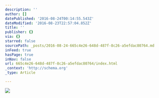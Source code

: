 ```yaml
---
description: ''
author: []
datePublished: '2016-08-24T00:14:55.543Z'
dateModified: '2016-08-23T22:57:04.852Z'
title: ''
publisher: {}
via: {}
starred: false
sourcePath: _posts/2016-08-24-665c4e26-648d-487f-8c26-a5efdac80764.md
inFeed: true
hasPage: true
inNav: false
url: 665c4e26-648d-487f-8c26-a5efdac80764/index.html
_context: 'http://schema.org'
_type: Article

---
```

![](https://the-grid-user-content.s3-us-west-2.amazonaws.com/2b0150bb-36fd-4cb3-a74f-828d20397547.jpg)